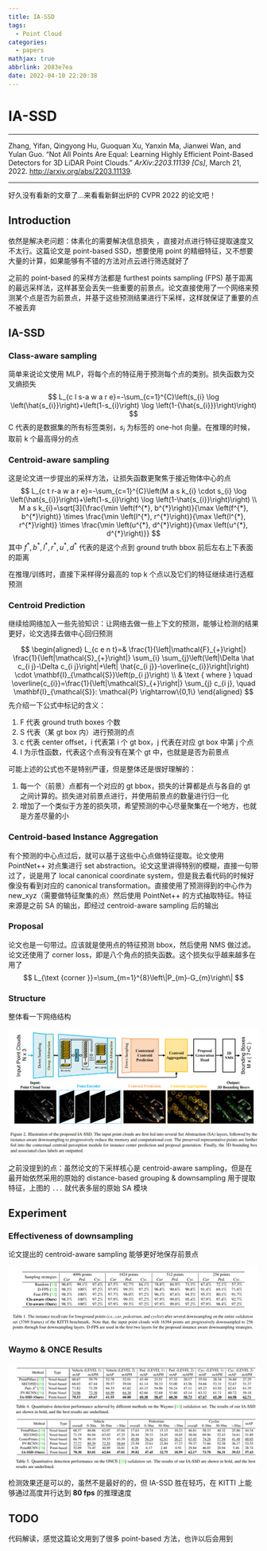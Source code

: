 ```yaml
---
title: IA-SSD
tags:
  - Point Cloud
categories:
  - papers
mathjax: true
abbrlink: 2083e7ea
date: 2022-04-10 22:20:38
---
```


# IA-SSD

---

Zhang, Yifan, Qingyong Hu, Guoquan Xu, Yanxin Ma, Jianwei Wan, and Yulan Guo. “Not All Points Are Equal: Learning Highly Efficient Point-Based Detectors for 3D LiDAR Point Clouds.” *ArXiv:2203.11139 [Cs]*, March 21, 2022. http://arxiv.org/abs/2203.11139.

---

好久没有看新的文章了...来看看新鲜出炉的 CVPR 2022 的论文吧！

## Introduction

依然是解决老问题：体素化的需要解决信息损失 ，直接对点进行特征提取速度又不太行。这篇论文是 point-based SSD，想要使用 point 的精细特征，又不想要大量的计算，如果能够有不错的方法对点云进行筛选就好了

之前的 point-based 的采样方法都是 furthest points sampling (FPS) 基于距离的最远采样法，这样甚至会丢失一些重要的前景点。论文直接使用了一个网络来预测某个点是否为前景点，并基于这些预测结果进行下采样，这样就保证了重要的点不被丢弃

## IA-SSD

### Class-aware sampling

简单来说论文使用 MLP，将每个点的特征用于预测每个点的类别。损失函数为交叉熵损失
$$
L_{c l s-a w a r e}=-\sum_{c=1}^{C}\left(s_{i} \log \left(\hat{s_{i}}\right)+\left(1-s_{i}\right) \log \left(1-{\hat{s_{i}}}\right)\right)
$$
C 代表的是数据集的所有标签类别，$s_i$ 为标签的 one-hot 向量。在推理的时候，取前 k 个最高得分的点

### Centroid-aware sampling

这是论文进一步提出的采样方法，让损失函数更聚焦于接近物体中心的点
$$
L_{c t r-a w a r e}=-\sum_{c=1}^{C}\left(M a s k_{i} \cdot s_{i} \log \left(\hat{s_{i}}\right)+\left(1-s_{i}\right) \log \left(1-\hat{s_{i}}\right)\right)
\\
M a s k_{i}=\sqrt[3]{\frac{\min \left(f^{*}, b^{*}\right)}{\max \left(f^{*}, b^{*}\right)} \times \frac{\min \left(l^{*}, r^{*}\right)}{\max \left(l^{*}, r^{*}\right)} \times \frac{\min \left(u^{*}, d^{*}\right)}{\max \left(u^{*}, d^{*}\right)}}
$$
其中 $f^*,b^*,l^*,r^*,u^*,d^*$ 代表的是这个点到 ground truth bbox 前后左右上下表面的距离

在推理/训练时，直接下采样得分最高的 top k 个点以及它们的特征继续进行选框预测

### Centroid Prediction

继续给网络加入一些先验知识：让网络去做一些上下文的预测，能够让检测的结果更好，论文选择去做中心回归预测

$$
\begin{aligned}
L_{c e n t}=& \frac{1}{\left|\mathcal{F}_{+}\right|} \frac{1}{\left|\mathcal{S}_{+}\right|} \sum_{i} \sum_{j}\left(\left|\Delta \hat c_{i j}-\Delta c_{i j}\right|+\left| \hat{c_{i j}}-\overline{c_{i}}\right|\right) \cdot \mathbf{I}_{\mathcal{S}}\left(p_{i j}\right) \\
& \text { where } \quad \overline{c_{i}}=\frac{1}{\left|\mathcal{S}_{+}\right|} \sum_{j} c_{i j}, \quad \mathbf{I}_{\mathcal{S}}: \mathcal{P} \rightarrow\{0,1\}
\end{aligned}
$$
先介绍一下公式中标记的含义：

1. F 代表 ground truth boxes 个数
2. S 代表（某 gt box 内）进行预测的点
3. c 代表 center offset，i 代表第 i 个 gt box，j 代表在对应 gt box 中第 j 个点
4. I 为示性函数，代表这个点有没有在某个 gt 中，也就是是否为前景点

可能上述的公式也不是特别严谨，但是整体还是很好理解的：

1. 每一个（前景）点都有一个对应的 gt bbox，损失的计算都是点与各自的 gt 之间计算的。损失进对前景点进行，并使用前景点的数量进行归一化
2. 增加了一个类似于方差的损失项，希望预测的中心尽量聚集在一个地方，也就是方差尽量的小

### Centroid-based Instance Aggregation

有个预测的中心点过后，就可以基于这些中心点做特征提取。论文使用 PointNet++ 对点集进行 set abstraction。论文这里讲得特别的模糊，直接一句带过了，说是用了 local canonical coordinate system，但是我去看代码的时候好像没有看到对应的 canonical transformation。直接使用了预测得到的中心作为 new_xyz（需要做特征聚集的点）然后使用 PointNet++ 的方式抽取特征。特征来源是之前 SA 的输出，即经过 centroid-aware sampling 后的输出

### Proposal

论文也是一句带过。应该就是使用点的特征预测 bbox，然后使用 NMS 做过滤。论文还使用了 corner loss，即是八个角点的损失函数。这个损失似乎越来越多在用了
$$
L_{\text {corner }}=\sum_{m=1}^{8}\left\|P_{m}-G_{m}\right\|
$$

### Structure

整体看一下网络结构

<img src="IA-SSD/image-20220519164546481.png" alt="image-20220519164546481" style="zoom: 50%;" />

之前没提到的点：虽然论文的下采样核心是 centroid-aware sampling，但是在最开始依然采用的原始的 distance-based grouping & downsampling 用于提取特征，上图的 `...` 就代表多层的原始 SA 模块

## Experiment

### Effectiveness of downsampling

论文提出的 centroid-aware sampling 能够更好地保存前景点

<img src="IA-SSD/image-20220519165428941.png" alt="image-20220519165428941" style="zoom:67%;" />

### Waymo & ONCE Results

<img src="IA-SSD/image-20220519165729325.png" alt="image-20220519165729325" style="zoom: 67%;" />

检测效果还是可以的，虽然不是最好的的，但 IA-SSD 胜在轻巧，在 KITTI 上能够通过高度并行达到 **80 fps** 的推理速度

## TODO

代码解读，感觉这篇论文用到了很多 point-based 方法，也许以后会用到
